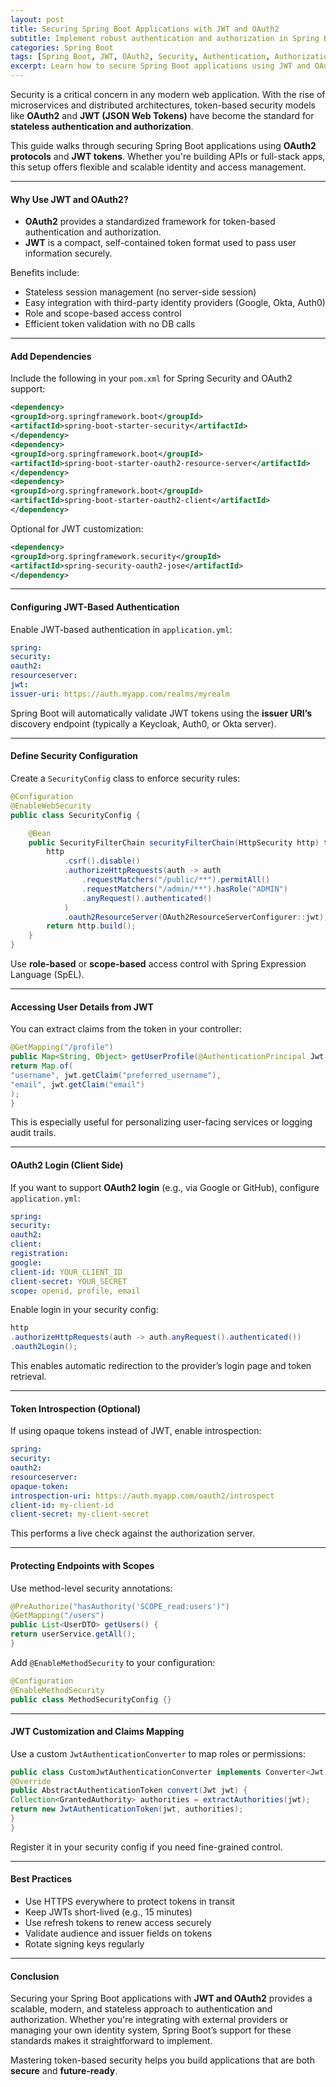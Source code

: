 ```yaml
---
layout: post
title: Securing Spring Boot Applications with JWT and OAuth2
subtitle: Implement robust authentication and authorization in Spring Boot using JWT and OAuth2
categories: Spring Boot
tags: [Spring Boot, JWT, OAuth2, Security, Authentication, Authorization, Java]
excerpt: Learn how to secure Spring Boot applications using JWT and OAuth2. This guide covers token-based authentication, access control, role-based authorization, and integration with third-party identity providers.
---
```




Security is a critical concern in any modern web application. With the rise of microservices and distributed architectures, token-based security models like **OAuth2** and **JWT (JSON Web Tokens)** have become the standard for **stateless authentication and authorization**.

This guide walks through securing Spring Boot applications using **OAuth2 protocols** and **JWT tokens**. Whether you're building APIs or full-stack apps, this setup offers flexible and scalable identity and access management.

---

#### Why Use JWT and OAuth2?

- **OAuth2** provides a standardized framework for token-based authentication and authorization.
- **JWT** is a compact, self-contained token format used to pass user information securely.

Benefits include:
- Stateless session management (no server-side session)
- Easy integration with third-party identity providers (Google, Okta, Auth0)
- Role and scope-based access control
- Efficient token validation with no DB calls

---

#### Add Dependencies

Include the following in your `pom.xml` for Spring Security and OAuth2 support:

```xml
<dependency>
<groupId>org.springframework.boot</groupId>
<artifactId>spring-boot-starter-security</artifactId>
</dependency>
<dependency>
<groupId>org.springframework.boot</groupId>
<artifactId>spring-boot-starter-oauth2-resource-server</artifactId>
</dependency>
<dependency>
<groupId>org.springframework.boot</groupId>
<artifactId>spring-boot-starter-oauth2-client</artifactId>
</dependency>
```

Optional for JWT customization:

```xml
<dependency>
<groupId>org.springframework.security</groupId>
<artifactId>spring-security-oauth2-jose</artifactId>
</dependency>
```

---

#### Configuring JWT-Based Authentication

Enable JWT-based authentication in `application.yml`:

```yml
spring:
security:
oauth2:
resourceserver:
jwt:
issuer-uri: https://auth.myapp.com/realms/myrealm
```

Spring Boot will automatically validate JWT tokens using the **issuer URI’s** discovery endpoint (typically a Keycloak, Auth0, or Okta server).

---

#### Define Security Configuration

Create a `SecurityConfig` class to enforce security rules:

```java
@Configuration
@EnableWebSecurity
public class SecurityConfig {

    @Bean
    public SecurityFilterChain securityFilterChain(HttpSecurity http) throws Exception {
        http
            .csrf().disable()
            .authorizeHttpRequests(auth -> auth
                .requestMatchers("/public/**").permitAll()
                .requestMatchers("/admin/**").hasRole("ADMIN")
                .anyRequest().authenticated()
            )
            .oauth2ResourceServer(OAuth2ResourceServerConfigurer::jwt);
        return http.build();
    }
}
```

Use **role-based** or **scope-based** access control with Spring Expression Language (SpEL).

---

#### Accessing User Details from JWT

You can extract claims from the token in your controller:

```java
@GetMapping("/profile")
public Map<String, Object> getUserProfile(@AuthenticationPrincipal Jwt jwt) {
return Map.of(
"username", jwt.getClaim("preferred_username"),
"email", jwt.getClaim("email")
);
}
```

This is especially useful for personalizing user-facing services or logging audit trails.

---

#### OAuth2 Login (Client Side)

If you want to support **OAuth2 login** (e.g., via Google or GitHub), configure `application.yml`:

```yml
spring:
security:
oauth2:
client:
registration:
google:
client-id: YOUR_CLIENT_ID
client-secret: YOUR_SECRET
scope: openid, profile, email
```

Enable login in your security config:

```java
http
.authorizeHttpRequests(auth -> auth.anyRequest().authenticated())
.oauth2Login();
```

This enables automatic redirection to the provider’s login page and token retrieval.

---

#### Token Introspection (Optional)

If using opaque tokens instead of JWT, enable introspection:

```yml
spring:
security:
oauth2:
resourceserver:
opaque-token:
introspection-uri: https://auth.myapp.com/oauth2/introspect
client-id: my-client-id
client-secret: my-client-secret
```

This performs a live check against the authorization server.

---

#### Protecting Endpoints with Scopes

Use method-level security annotations:

```java
@PreAuthorize("hasAuthority('SCOPE_read:users')")
@GetMapping("/users")
public List<UserDTO> getUsers() {
return userService.getAll();
}
```

Add `@EnableMethodSecurity` to your configuration:

```java
@Configuration
@EnableMethodSecurity
public class MethodSecurityConfig {}
```

---

#### JWT Customization and Claims Mapping

Use a custom `JwtAuthenticationConverter` to map roles or permissions:

```java
public class CustomJwtAuthenticationConverter implements Converter<Jwt, AbstractAuthenticationToken> {
@Override
public AbstractAuthenticationToken convert(Jwt jwt) {
Collection<GrantedAuthority> authorities = extractAuthorities(jwt);
return new JwtAuthenticationToken(jwt, authorities);
}
}
```

Register it in your security config if you need fine-grained control.

---

#### Best Practices

- Use HTTPS everywhere to protect tokens in transit
- Keep JWTs short-lived (e.g., 15 minutes)
- Use refresh tokens to renew access securely
- Validate audience and issuer fields on tokens
- Rotate signing keys regularly

---

#### Conclusion

Securing your Spring Boot applications with **JWT and OAuth2** provides a scalable, modern, and stateless approach to authentication and authorization. Whether you're integrating with external providers or managing your own identity system, Spring Boot’s support for these standards makes it straightforward to implement.

Mastering token-based security helps you build applications that are both **secure** and **future-ready**.
